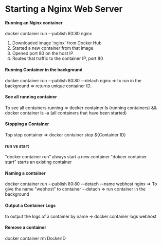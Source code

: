 # Starting a Nginx Web Server

#### Running an Nginx container 

docker container run --publish 80:80 nginx

 1. Downloaded image 'nginx' from Docker Hub
 2. Started a new container from that image
 3. Opened port 80 on the host IP
 4. Routes that traffic to the container IP, port 80 

#### Running Container in the background
docker container run --publish 80:80 --detach nginx => to run in the background => returns unique container ID. 

#### See all running container
To see all containers running =>  docker container ls (running containers) && docker container ls -a (all containers that have been started) 

#### Stopping a Container 
Top stop container => docker container stop ${Container ID}

#### run vs start 
"docker container run" always start a new container 
"dokcer container start" starts an existing container

#### Naming a container
docker container run --publish 80:80 --detach --name webhost nginx => To give the name "webhost" to container
--detach => run container in the background 

#### Output a Container Logs 
to output the logs of a container by name => docker container logs webhost 

#### Remove a container 
docker container rm DockerID 